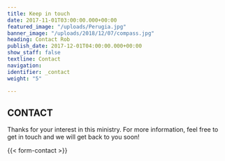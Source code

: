 ```yaml
---
title: Keep in touch
date: 2017-11-01T03:00:00.000+00:00
featured_image: "/uploads/Perugia.jpg"
banner_image: "/uploads/2018/12/07/compass.jpg"
heading: Contact Rob
publish_date: 2017-12-01T04:00:00.000+00:00
show_staff: false
textline: Contact
navigation: 
identifier: _contact
weight: "5"

---
```

## CONTACT

Thanks for your interest in this ministry. For more information, feel free to get in touch and we will get back to you soon!

{{< form-contact >}}